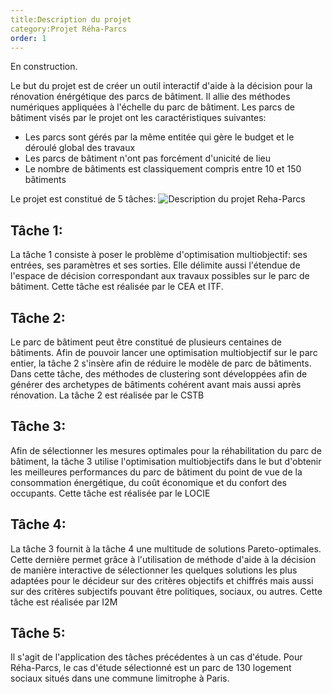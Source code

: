 ```yaml
---
title:Description du projet
category:Projet Réha-Parcs
order: 1
---
```

En construction.

Le but du projet est de créer un outil interactif d'aide à la décision pour la rénovation énérgétique des parcs de bâtiment. Il allie des méthodes numériques appliquées à l'échelle du parc de bâtiment.
Les parcs de bâtiment visés par le projet ont les caractéristiques suivantes:
* Les parcs sont gérés par la même entitée qui gère le budget et le déroulé global des travaux
* Les parcs de bâtiment n'ont pas forcément d'unicité de lieu
* Le nombre de bâtiments est classiquement compris entre 10 et 150 bâtiments

Le projet est constitué de 5 tâches:
![Description du projet Reha-Parcs](https://github.com/locie/reha-parcs/blob/gh-pages/images/project.png)

## Tâche 1:
La tâche 1 consiste à poser le problème d'optimisation multiobjectif: ses entrées, ses paramètres et ses sorties. Elle délimite aussi l'étendue de l'espace de décision correspondant aux travaux possibles sur le parc de bâtiment.
Cette tâche est réalisée par le CEA et ITF.

## Tâche 2:
Le parc de bâtiment peut être constitué de plusieurs centaines de bâtiments. Afin de pouvoir lancer une optimisation multiobjectif sur le parc entier, la tâche 2 s'insère afin de réduire le modèle de parc de bâtiments. Dans cette tâche, des méthodes de clustering sont développées afin de générer des archetypes de bâtiments cohérent avant mais aussi après rénovation.
La tâche 2 est réalisée par le CSTB

## Tâche 3:
Afin de sélectionner les mesures optimales pour la réhabilitation du parc de bâtiment, la tâche 3 utilise l'optimisation multiobjectifs dans le but d'obtenir les meilleures performances du parc de bâtiment du point de vue de la consommation énergétique, du coût économique et du confort des occupants.
Cette tâche est réalisée par le LOCIE

## Tâche 4:
La tâche 3 fournit à la tâche 4 une multitude de solutions Pareto-optimales. Cette dernière permet grâce à l'utilisation de méthode d'aide à la décision de manière interactive de sélectionner les quelques solutions les plus adaptées pour le décideur sur des critères objectifs et chiffrés mais aussi sur des critères subjectifs pouvant être politiques, sociaux, ou autres.
Cette tâche est réalisée par I2M

## Tâche 5:
Il s'agit de l'application des tâches précédentes à un cas d'étude. Pour Réha-Parcs, le cas d'étude sélectionné est un parc de 130 logement sociaux situés dans une commune limitrophe à Paris.
